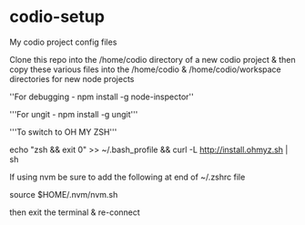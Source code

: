 codio-setup
===========

My codio project config files

Clone this repo into the /home/codio directory of a new codio project & then copy these various files into the /home/codio & /home/codio/workspace directories for new node projects

''For debugging - npm install -g node-inspector''

'''For ungit - npm install -g ungit'''


'''To switch to OH MY ZSH'''

echo "zsh && exit 0" >> ~/.bash_profile &&  curl -L http://install.ohmyz.sh | sh 

If using nvm be sure to add the following at end of ~/.zshrc file

source $HOME/.nvm/nvm.sh

then exit the terminal & re-connect
